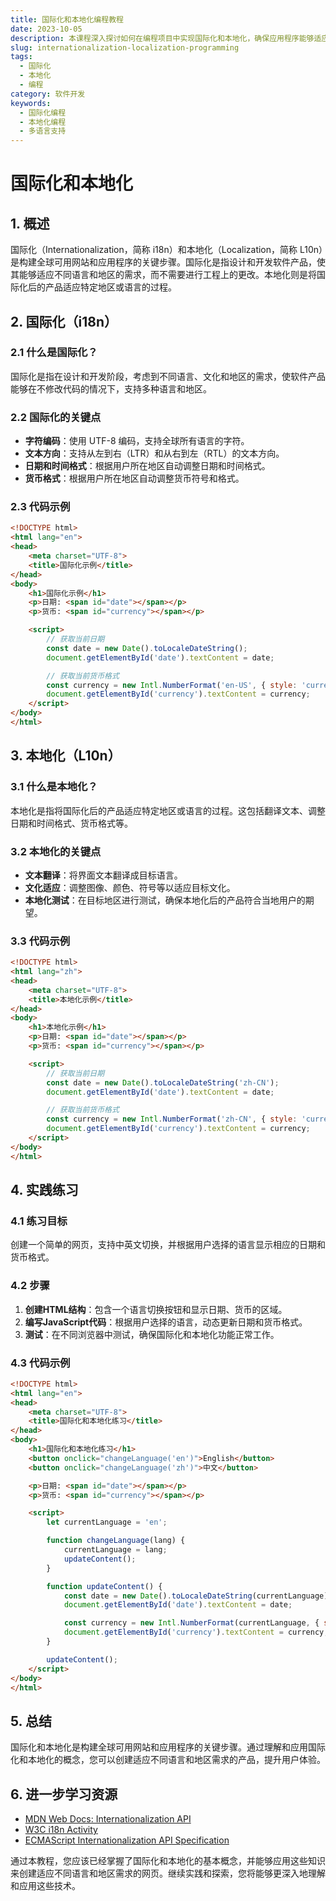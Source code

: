 ```yaml
---
title: 国际化和本地化编程教程
date: 2023-10-05
description: 本课程深入探讨如何在编程项目中实现国际化和本地化，确保应用程序能够适应不同语言和文化的需求。
slug: internationalization-localization-programming
tags:
  - 国际化
  - 本地化
  - 编程
category: 软件开发
keywords:
  - 国际化编程
  - 本地化编程
  - 多语言支持
---
```


# 国际化和本地化

## 1. 概述

国际化（Internationalization，简称 i18n）和本地化（Localization，简称 L10n）是构建全球可用网站和应用程序的关键步骤。国际化是指设计和开发软件产品，使其能够适应不同语言和地区的需求，而不需要进行工程上的更改。本地化则是将国际化后的产品适应特定地区或语言的过程。

## 2. 国际化（i18n）

### 2.1 什么是国际化？

国际化是指在设计和开发阶段，考虑到不同语言、文化和地区的需求，使软件产品能够在不修改代码的情况下，支持多种语言和地区。

### 2.2 国际化的关键点

- **字符编码**：使用 UTF-8 编码，支持全球所有语言的字符。
- **文本方向**：支持从左到右（LTR）和从右到左（RTL）的文本方向。
- **日期和时间格式**：根据用户所在地区自动调整日期和时间格式。
- **货币格式**：根据用户所在地区自动调整货币符号和格式。

### 2.3 代码示例

```html
<!DOCTYPE html>
<html lang="en">
<head>
    <meta charset="UTF-8">
    <title>国际化示例</title>
</head>
<body>
    <h1>国际化示例</h1>
    <p>日期: <span id="date"></span></p>
    <p>货币: <span id="currency"></span></p>

    <script>
        // 获取当前日期
        const date = new Date().toLocaleDateString();
        document.getElementById('date').textContent = date;

        // 获取当前货币格式
        const currency = new Intl.NumberFormat('en-US', { style: 'currency', currency: 'USD' }).format(1000);
        document.getElementById('currency').textContent = currency;
    </script>
</body>
</html>
```

## 3. 本地化（L10n）

### 3.1 什么是本地化？

本地化是指将国际化后的产品适应特定地区或语言的过程。这包括翻译文本、调整日期和时间格式、货币格式等。

### 3.2 本地化的关键点

- **文本翻译**：将界面文本翻译成目标语言。
- **文化适应**：调整图像、颜色、符号等以适应目标文化。
- **本地化测试**：在目标地区进行测试，确保本地化后的产品符合当地用户的期望。

### 3.3 代码示例

```html
<!DOCTYPE html>
<html lang="zh">
<head>
    <meta charset="UTF-8">
    <title>本地化示例</title>
</head>
<body>
    <h1>本地化示例</h1>
    <p>日期: <span id="date"></span></p>
    <p>货币: <span id="currency"></span></p>

    <script>
        // 获取当前日期
        const date = new Date().toLocaleDateString('zh-CN');
        document.getElementById('date').textContent = date;

        // 获取当前货币格式
        const currency = new Intl.NumberFormat('zh-CN', { style: 'currency', currency: 'CNY' }).format(1000);
        document.getElementById('currency').textContent = currency;
    </script>
</body>
</html>
```

## 4. 实践练习

### 4.1 练习目标

创建一个简单的网页，支持中英文切换，并根据用户选择的语言显示相应的日期和货币格式。

### 4.2 步骤

1. **创建HTML结构**：包含一个语言切换按钮和显示日期、货币的区域。
2. **编写JavaScript代码**：根据用户选择的语言，动态更新日期和货币格式。
3. **测试**：在不同浏览器中测试，确保国际化和本地化功能正常工作。

### 4.3 代码示例

```html
<!DOCTYPE html>
<html lang="en">
<head>
    <meta charset="UTF-8">
    <title>国际化和本地化练习</title>
</head>
<body>
    <h1>国际化和本地化练习</h1>
    <button onclick="changeLanguage('en')">English</button>
    <button onclick="changeLanguage('zh')">中文</button>

    <p>日期: <span id="date"></span></p>
    <p>货币: <span id="currency"></span></p>

    <script>
        let currentLanguage = 'en';

        function changeLanguage(lang) {
            currentLanguage = lang;
            updateContent();
        }

        function updateContent() {
            const date = new Date().toLocaleDateString(currentLanguage);
            document.getElementById('date').textContent = date;

            const currency = new Intl.NumberFormat(currentLanguage, { style: 'currency', currency: currentLanguage === 'en' ? 'USD' : 'CNY' }).format(1000);
            document.getElementById('currency').textContent = currency;
        }

        updateContent();
    </script>
</body>
</html>
```

## 5. 总结

国际化和本地化是构建全球可用网站和应用程序的关键步骤。通过理解和应用国际化和本地化的概念，您可以创建适应不同语言和地区需求的产品，提升用户体验。

## 6. 进一步学习资源

- [MDN Web Docs: Internationalization API](https://developer.mozilla.org/en-US/docs/Web/JavaScript/Reference/Global_Objects/Intl)
- [W3C i18n Activity](https://www.w3.org/International/)
- [ECMAScript Internationalization API Specification](https://tc39.es/ecma402/)

通过本教程，您应该已经掌握了国际化和本地化的基本概念，并能够应用这些知识来创建适应不同语言和地区需求的网页。继续实践和探索，您将能够更深入地理解和应用这些技术。